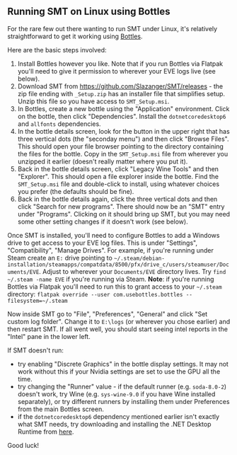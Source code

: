 ## Running SMT on Linux using Bottles

For the rare few out there wanting to run SMT under Linux, it's relatively straightforward to get it working using [Bottles](https://usebottles.com/).

Here are the basic steps involved:

1. Install Bottles however you like. Note that if you run Bottles via Flatpak you'll need to give it permission to wherever your EVE logs live (see below).
2. Download SMT from https://github.com/Slazanger/SMT/releases - the zip file ending with `_Setup.zip` has an installer file that simplifies setup. Unzip this file so you have access to `SMT_Setup.msi`.
3. In Bottles, create a new bottle using the "Application" environment. Click on the bottle, then click "Dependencies". Install the `dotnetcoredesktop6` and `allfonts` dependencies.
4. In the bottle details screen, look for the button in the upper right that has three vertical dots (the "seconday menu") and then click "Browse Files". This should open your file browser pointing to the directory containing the files for the bottle. Copy in the `SMT_Setup.msi` file from wherever you unzipped it earlier (doesn't really matter where you put it).
5. Back in the bottle details screen, click "Legacy Wine Tools" and then "Explorer". This should open a file explorer inside the bottle. Find the `SMT_Setup.msi` file and double-click to install, using whatever choices you prefer (the defaults should be fine).
6. Back in the bottle details again, click the three vertical dots and then click "Search for new programs". There should now be an "SMT" entry under "Programs". Clicking on it should bring up SMT, but you may need some other setting changes if it doesn't work (see below).

Once SMT is installed, you'll need to configure Bottles to add a Windows drive to get access to your EVE log files. This is under "Settings", "Compatibility", "Manage Drives". For example, if you're running under Steam create an `E:` drive pointing to `~/.steam/debian-installation/steamapps/compatdata/8500/pfx/drive_c/users/steamuser/Documents/EVE`. Adjust to wherever your `Documents/EVE` directory lives. Try `find ~/.steam -name EVE` if you're running via Steam. **Note**: if you're running Bottles via Flatpak you'll need to run this to grant access to your `~/.steam` directory: `flatpak override --user com.usebottles.bottles --filesystem=~/.steam`

Now inside SMT go to "File", "Preferences", "General" and click "Set custom log folder". Change it to `E:\logs` (or wherever you chose earlier) and then restart SMT. If all went well, you should start seeing intel reports in the "Intel" pane in the lower left.

If SMT doesn't run:

- try enabling "Discrete Graphics" in the bottle display settings. It may not work without this if your Nvidia settings are set to use the GPU all the time.
- try changing the "Runner" value - if the default runner (e.g. `soda-8.0-2`) doesn't work, try Wine (e.g. `sys-wine-9.0` if you have Wine installed separately), or try different runners by installing them under Preferences from the main Bottles screen.
- if the `dotnetcoredesktop6` dependency mentioned earlier isn't exactly what SMT needs, try downloading and installing the .NET Desktop Runtime from [here](https://download.visualstudio.microsoft.com/download/pr/d0849e66-227d-40f7-8f7b-c3f7dfe51f43/37f8a04ab7ff94db7f20d3c598dc4d74/windowsdesktop-runtime-6.0.29-win-x64.exe).

Good luck!
